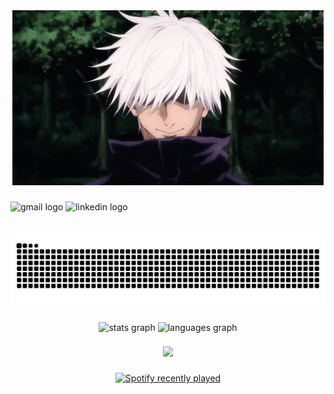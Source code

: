 <div align="center">
  <img height="" src="/images/GOJO Gif.gif"/>
</div>

###

<div align="left">
  <img src="https://img.shields.io/static/v1?message=Gmail&logo=gmail&label=&color=D14836&logoColor=white&labelColor=&style=for-the-badge" height="35" alt="gmail logo"  />
  <img src="https://img.shields.io/static/v1?message=LinkedIn&logo=linkedin&label=&color=0077B5&logoColor=white&labelColor=&style=for-the-badge" height="35" alt="linkedin logo"  />
</div>

###

<br clear="both">

<img src="https://raw.githubusercontent.com/blanktorious/blanktorious/output/snake.svg" alt="Snake animation" />

###

<div align="center">
  <img src="https://github-readme-stats.vercel.app/api?username=blanktorious&hide_title=false&hide_rank=false&show_icons=true&include_all_commits=true&count_private=true&disable_animations=false&theme=dracula&locale=en&hide_border=false" height="150" alt="stats graph"  />
  <img src="https://github-readme-stats.vercel.app/api/top-langs?username=blanktorious&locale=en&hide_title=false&layout=compact&card_width=320&langs_count=5&theme=dracula&hide_border=false" height="150" alt="languages graph"  />
</div>

###

<div align="center">
  <img src="https://profile-counter.glitch.me/blanktorious/count.svg?"  />
</div>

###

<div align="center">
  <a href="https://open.spotify.com/user/la709kfwqneebxf5rl9f6ydfp">
    <img src="https://spotify-recently-played-readme.vercel.app/api?user=la709kfwqneebxf5rl9f6ydfp&count=1&unique=false" alt="Spotify recently played"  />
  </a>
</div>

###